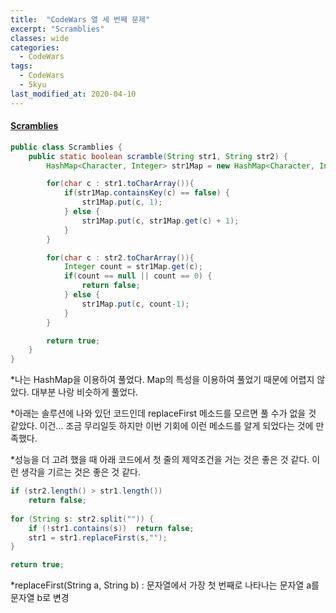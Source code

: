 ```yaml
---
title:  "CodeWars 열 세 번째 문제"
excerpt: "Scramblies"
classes: wide
categories:
  - CodeWars
tags:
  - CodeWars
  - 5kyu
last_modified_at: 2020-04-10
---
```


#### [Scramblies](https://www.codewars.com/kata/55c04b4cc56a697bb0000048)

```java
public class Scramblies {
    public static boolean scramble(String str1, String str2) {
        HashMap<Character, Integer> str1Map = new HashMap<Character, Integer>();

        for(char c : str1.toCharArray()){
            if(str1Map.containsKey(c) == false) {
                str1Map.put(c, 1);
            } else {
                str1Map.put(c, str1Map.get(c) + 1);
            }
        }

        for(char c : str2.toCharArray()){
            Integer count = str1Map.get(c);
            if(count == null || count == 0) {
                return false;
            } else {
                str1Map.put(c, count-1);
            }
        }

        return true;
    }
}
```

*나는 HashMap을 이용하여 풀었다. Map의 특성을 이용하여 풀었기 때문에 어렵지 않았다. 대부분 나랑 비슷하게 풀었다.

*아래는 솔루션에 나와 있던 코드인데 replaceFirst 메소드를 모르면 풀 수가 없을 것 같았다. 이건... 조금 무리일듯 하지만 이번 기회에 이런 메소드를 알게 되었다는 것에 만족했다.

*성능을 더 고려 했을 때 아래 코드에서 첫 줄의 제약조건을 거는 것은 좋은 것 같다. 이런 생각을 기르는 것은 좋은 것 같다.

```java
if (str2.length() > str1.length()) 
    return false;
    
for (String s: str2.split("")) {
    if (!str1.contains(s))  return false;
    str1 = str1.replaceFirst(s,"");
}        

return true;
```



*replaceFirst(String a, String b) : 문자열에서 가장 첫 번째로 나타나는 문자열 a를 문자열 b로 변경